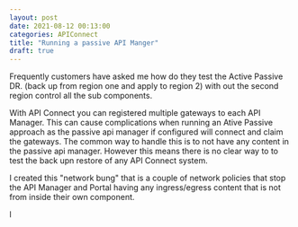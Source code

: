 ```yaml
---
layout: post
date: 2021-08-12 00:13:00
categories: APIConnect
title: "Running a passive API Manger"
draft: true
---
```


Frequently customers have asked me how do they test the Active Passive DR. (back up from region one and apply to region 2) with out the second region control all the sub components.

<!--more-->


With API Connect you can registered multiple gateways to each API Manager. This can cause complications when running an Ative Passive approach as the passive api manager if configured will  connect and claim the gateways. The common way to handle this is to not have any content in the passive api manager. However this means there is no clear way to to test the back upn restore of any API Connect system.

I created this "network bung" that is a couple of network policies that stop the API Manager and Portal having any ingress/egress content that is not from inside their own component.

l

